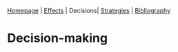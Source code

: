 <!--
Tab 3: Research and promote organisations and strategies that aid rehabilitation from drug or alcohol abuse and explain how they help.
-->

[Homepage](/..) | [Effects](2_Effects.md) | Decisions| [Strategies](4_Strategies.md) | [Bibliography](5_Bibliography.md)

# Decision-making
